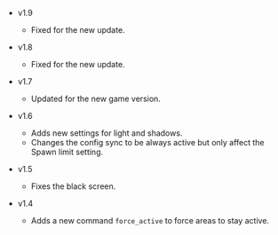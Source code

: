 - v1.9
  - Fixed for the new update.

- v1.8
  - Fixed for the new update.

- v1.7
  - Updated for the new game version.

- v1.6
  - Adds new settings for light and shadows.
  - Changes the config sync to be always active but only affect the Spawn limit setting.

- v1.5
  - Fixes the black screen.

- v1.4
  - Adds a new command `force_active` to force areas to stay active.
